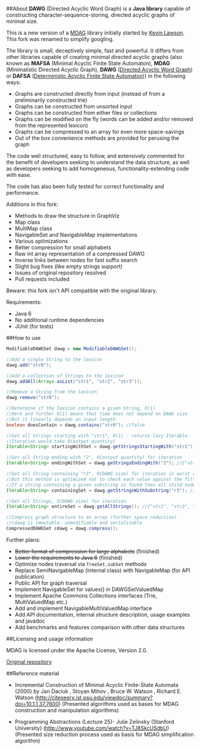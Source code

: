 ##About
**DAWG** (Directed Acyclic Word Graph) is a **Java library** capable of constructing character-sequence-storing, directed acyclic graphs of minimal size.

This is a new version of a [MDAG](https://github.com/klawson88/MDAG) library initially started by [Kevin Lawson](https://github.com/klawson88). This fork was renamed to simplify googling.

The library is small, deceptively simple, fast and powerful. It differs from other libraries capable of creating minimal directed acyclic graphs
(also known as **MAFSA** (Minimal Acyclic Finite State Automaton), **MDAG** (Minimalistic Directed Acyclic Graph), **DAWG** ([Directed Acyclic Word Graph](https://en.wikipedia.org/wiki/Directed_acyclic_word_graph)) or **DAFSA** ([Deterministic Acyclic Finite State Automaton](https://en.wikipedia.org/wiki/Deterministic_acyclic_finite_state_automaton))) in the following ways:

- Graphs are constructed directly from input (instead of from a preliminarily constructed trie)
- Graphs can be constructed from unsorted input
- Graphs can be constructed from either files or collections
- Graphs can be modified on the fly (words can be added and/or removed from the represented lexicon)
- Graphs can be compressed to an array for even more space-savings
- Out of the box convenience methods are provided for perusing the graph

The code well structured, easy to follow, and extensively commented for the
benefit of developers seeking to understand the data structure, as well as
developers seeking to add homogeneous, functionality-extending code with ease.

The code has also been fully tested for correct functionality and performance.

Additions in this fork:

- Methods to draw the structure in GraphViz
- Map class
- MultiMap class
- NavigableSet and NavigableMap implementations
- Various optimizations
- Better compression for small alphabets
- Raw int array representation of a compressed DAWG
- Inverse links between nodes for fast suffix search
- Slight bug fixes (like empty strings support)
- Issues of original repository resolved
- Pull requests included

Beware: this fork isn't API compatible with the original library.

Requirements:

- Java 6
- No additional runtime dependencies
- JUnit (for tests)

##How to use

```java
ModifiableDAWGSet dawg = new ModifiableDAWGSet();

//Add a single String to the lexicon
dawg.add("str0");

//Add a collection of Strings to the lexicon
dawg.addAll(Arrays.asList("str1", "str2", "str3"));

//Remove a String from the lexicon
dawg.remove("str0");

//Determine if the lexicon contains a given String, O(1)
//Here and further O(1) means that time does not depend on DAWG size
//But it linearly depends on input length
boolean doesContain = dawg.contains("str0"); //false

//Get all Strings starting with "str1", O(1) - returns lazy Iterable.
//Iteration would take O(output quantity)
Iterable<String> startingWithSet = dawg.getStringsStartingWith("str1"); //{"str1"}

//Get all String ending with "2", O(output quantity) for iteration
Iterable<String> endingWithSet = dawg.geStringsEndingWith("2"); //{"str2"}

//Get all String containing "r3", O(DAWG size) for iteration in worst case
//But this method is optimized not to check each value against the filter condition
//If a string containing a given substring is found then all child nodes would match
Iterable<String> containingSet = dawg.getStringsWithSubstring("r3"); //{"str3"}

//Get all Strings, O(DAWG size) for iteration
Iterable<String> entireSet = dawg.getAllStrings(); //{"str1", "str2", "str3"}

//Compress graph structure to an array (further space reduction)
//cdawg is immutable, unmodifiable and serializable
CompressedDAWGSet cdawg = dawg.compress();
```

Further plans:

- ~~Better format of compression for large alphabets~~ (finished)
- ~~Lower the requirements to Java 6~~ (finished)
- Optimize nodes traversal via `TreeSet.subSet` methods
- Replace SemiNavigableMap (internal class) with NavigableMap (for API publication)
- Public API for graph traversal
- Implement NavigableSet for values() in DAWGSetValuedMap
- Implement Apache Commons Collections interfaces (Trie, MultiValuedMap etc.)
- Add and implement NavigableMultiValuedMap interface
- Add API documentation, internal structure description, usage examples and javadoc
- Add benchmarks and features comparison with other data structures

##Licensing and usage information

MDAG is licensed under the Apache License, Version 2.0.

[Original repository](https://github.com/klawson88/MDAG)

##Reference material

- Incremental Construction of Minimal Acyclic Finite-State Automata (2000) by Jan Daciuk , Stoyan Mihov , Bruce W. Watson , Richard E. Watson
  (http://citeseerx.ist.psu.edu/viewdoc/summary?doi=10.1.1.37.7600)
  (Presented algorithms used as bases for MDAG construction and manipulation algorithms)
  
- Programming Abstractions (Lecture 25)- Julie Zelinsky (Stanford University)
  (http://www.youtube.com/watch?v=TJ8SkcUSdbU)
  (Presented size reduction process used as basis for MDAG simplification algorithm)